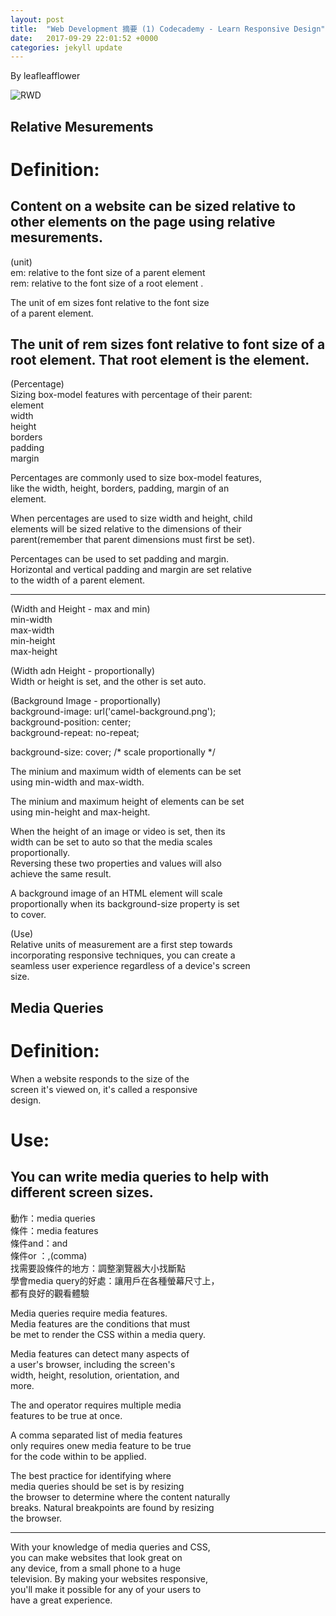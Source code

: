 ```yaml
---
layout: post
title:  "Web Development 摘要 (1) Codecademy - Learn Responsive Design"
date:   2017-09-29 22:01:52 +0000
categories: jekyll update
---
```

By leafleafflower  

![RWD](https://www.injerry.com/upload/blog/PIC_17540deb1ab2a0646966.jpg)

    
## Relative Mesurements
# Definition:  
Content on a website can be sized relative to  
other elements on the page using relative mesurements.  
-------------------------------------------------------  

(unit)  
em:  relative to the font size of a parent element  
rem: relative to the font size of a root element <html>.  

The unit of em sizes font relative to the font size  
of a parent element.  

The unit of rem sizes font relative to font size of a  
root element. That root element is the <html> element.  
------------------------------------------------------------  
(Percentage)  
Sizing box-model features with percentage of their parent:  
element  
    width  
    height  
    borders  
    padding  
    margin  

Percentages are commonly used to size box-model features,  
like the width, height, borders, padding, margin of an  
element.  

When percentages are used to size width and height, child  
elements will be sized relative to the dimensions of their  
parent(remember that parent dimensions must first be set).  

Percentages can be used to set padding and margin.  
Horizontal and vertical padding and margin are set relative  
to the width of a parent element.  

------------------------------------------------------------  

(Width and Height - max and min)  
min-width  
max-width  
min-height  
max-height  

(Width adn Height - proportionally)  
Width or height is set, and the other is set auto.  

(Background Image - proportionally)  
background-image: url('camel-background.png');  
background-position: center;  
background-repeat: no-repeat;  

background-size: cover; /* scale proportionally */  


The minium and maximum width of elements can be set  
using min-width and max-width.  

The minium and maximum height of elements can be set  
using min-height and max-height.  

When the height of an image or video is set, then its  
width can be set to auto so that the media scales  
proportionally.  
Reversing these two properties and values will also  
achieve the same result.  

A background image of an HTML element will scale  
proportionally when its background-size property is set  
to cover.  

(Use)  
Relative units of measurement are a first step towards  
incorporating responsive techniques, you can create a  
seamless user experience regardless of a device's screen  
size.  

## Media Queries  

# Definition:  
When a website responds to the size of the  
screen it's viewed on, it's called a responsive  
design.  

# Use:  
You can write media queries to help with  
different screen sizes.  
-------------------------------------------------  
動作：media queries  
條件：media features  
條件and：and  
條件or ：,(comma)  
找需要設條件的地方：調整瀏覽器大小找斷點  
學會media query的好處：讓用戶在各種螢幕尺寸上，  
                     都有良好的觀看體驗  


Media queries require media features.  
Media features are the conditions that must  
be met to render the CSS within a media query.  

Media features can detect many aspects of  
a user's browser, including the screen's  
width, height, resolution, orientation, and  
more.  

The and operator requires multiple media  
features to be true at once.  

A comma separated list of media features  
only requires onew media feature to be true  
for the code within to be applied.  

The best practice for identifying where  
media queries should be set is by resizing  
the browser to determine where the content naturally  
breaks. Natural breakpoints are found by resizing  
the browser.  

--------------------------------------------------  
With your knowledge of media queries and CSS,  
you can make websites that look great on  
any device, from a small phone to a huge  
television. By making your websites responsive,  
you'll make it possible for any of your users to  
have a great experience.  






[帶路雞Pro-App-Store]: https://appsto.re/tw/kp-Sfb.i
[帶路雞-App-Store]: https://appsto.re/tw/amD6eb.i

